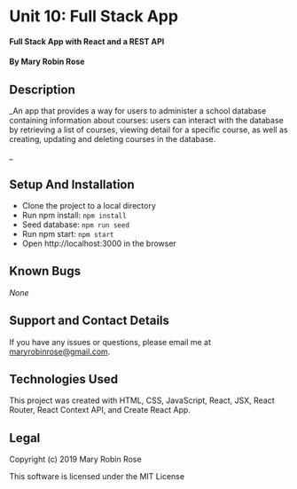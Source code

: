 
# Unit 10: Full Stack App

#### Full Stack App with React and a REST API

#### By **Mary Robin Rose**

## Description

_An app that provides a way for users to administer a school database containing information about courses: users can interact with the database by retrieving a list of courses, viewing detail for a specific course, as well as creating, updating and deleting courses in the database.

_

## Setup And Installation

* Clone the project to a local directory
* Run npm install: `npm install`
* Seed database: `npm run seed`
* Run npm start: `npm start`
* Open http://localhost:3000 in the browser

## Known Bugs

_None_

## Support and Contact Details

If you have any issues or questions, please email me at maryrobinrose@gmail.com.

## Technologies Used

This project was created with HTML, CSS, JavaScript, React, JSX, React Router, React Context API, and Create React App.

## Legal

Copyright (c) 2019 Mary Robin Rose

This software is licensed under the MIT License
